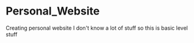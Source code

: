 # Personal_Website
Creating personal website
I don't know a lot of stuff so this is basic level stuff
